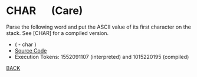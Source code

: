 # CHAR &emsp; (Care)
Parse the following word and put the ASCII value of its first character on the stack. See [CHAR] for a compiled version.
* ( - char )
* [Source Code](../words/core/Care.cs)
* Execution Tokens: 1552091107 (interpreted) and 1015220195 (compiled)


[BACK](builtins.md#Care)
